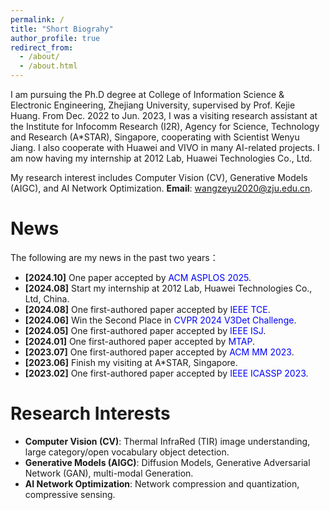 ```yaml
---
permalink: /
title: "Short Biograhy"
author_profile: true
redirect_from: 
  - /about/
  - /about.html
---
```


I am pursuing the Ph.D degree at College of Information Science & Electronic Engineering, Zhejiang University, supervised by Prof. Kejie Huang. From Dec. 2022 to Jun. 2023, I was a visiting research assistant at the Institute for Infocomm Research (I2R), Agency for Science, Technology and Research (A*STAR), Singapore, cooperating with Scientist Wenyu Jiang. I also cooperate with Huawei and VIVO in many AI-related projects. I am now having my internship at 2012 Lab, Huawei Technologies Co., Ltd.

My research interest includes Computer Vision (CV), Generative Models (AIGC), and AI Network Optimization. __Email__: wangzeyu2020@zju.edu.cn.

News
======
The following are my news in the past two years：
- __[2024.10]__ One paper accepted by <font color=Blue>ACM ASPLOS 2025</font>.
- __[2024.08]__ Start my internship at 2012 Lab, Huawei Technologies Co., Ltd, China.
- __[2024.08]__ One first-authored paper accepted by <font color=Blue>IEEE TCE</font>.
- __[2024.06]__ Win the Second Place in <font color=Blue>CVPR 2024 V3Det Challenge</font>.
- __[2024.05]__ One first-authored paper accepted by <font color=Blue>IEEE ISJ</font>.
- __[2024.01]__ One first-authored paper accepted by <font color=Blue>MTAP</font>.
- __[2023.07]__ One first-authored paper accepted by <font color=Blue>ACM MM 2023</font>.
- __[2023.06]__ Finish my visiting at A*STAR, Singapore.
- __[2023.02]__ One first-authored paper accepted by <font color=Blue>IEEE ICASSP 2023</font>.

Research Interests
======
- __Computer Vision (CV)__: Thermal InfraRed (TIR) image understanding, large category/open vocabulary object detection.
- __Generative Models (AIGC)__: Diffusion Models, Generative Adversarial Network (GAN), multi-modal Generation.
- __AI Network Optimization__: Network compression and quantization, compressive sensing.
